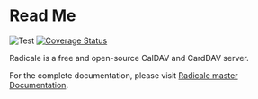 # Read Me

![Test](https://github.com/Kozea/Radicale/workflows/Test/badge.svg?branch=master)
[![Coverage Status](https://coveralls.io/repos/github/Kozea/Radicale/badge.svg?branch=master)](https://coveralls.io/github/Kozea/Radicale?branch=master)

Radicale is a free and open-source CalDAV and CardDAV server.

For the complete documentation, please visit
[Radicale master Documentation](https://radicale.org/master.html).
